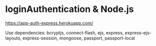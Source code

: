 # loginAuthentication & Node.js

https://app-auth-express.herokuapp.com/

Use dependencies:
bcryptjs,
connect-flash,
ejs,
express,
express-ejs-layouts,
express-session,
mongoose,
passport,
passport-local
